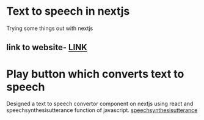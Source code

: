 # Text to speech in nextjs
Trying some things out with nextjs

## link to website- [LINK](https://nextjs-playground-alpha-kohl.vercel.app/)

# Play button which converts text to speech
Designed a text to speech convertor component on nextjs using react and speechsynthesisutterance function of javascript.
[speechsynthesisutterance](https://developer.mozilla.org/en-US/docs/Web/API/SpeechSynthesisUtterance)
